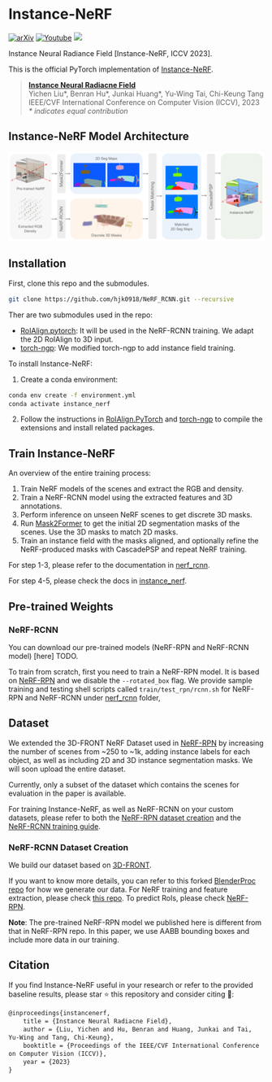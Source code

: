 # Instance-NeRF
[![arXiv](https://img.shields.io/badge/arXiv-2304.04395-f9f107.svg)](https://arxiv.org/abs/2304.04395) [![Youtube](https://badges.aleen42.com/src/youtube.svg)](https://www.youtube.com/watch?v=wW9Bme73coI) [<img src="https://img.shields.io/badge/Cite-BibTex-orange">](#citation)

Instance Neural Radiance Field [Instance-NeRF, ICCV 2023].

This is the official PyTorch implementation of [Instance-NeRF](https://arxiv.org/abs/2304.04395).

> [**Instance Neural Radiacne Field**](https://arxiv.org/abs/2304.04395)           
> Yichen Liu*, Benran Hu*, Junkai Huang*, Yu-Wing Tai, Chi-Keung Tang           
> IEEE/CVF International Conference on Computer Vision (ICCV), 2023     
> *\* indicates equal contribution*


## Instance-NeRF Model Architecture
<img src="imgs/main.png" width="830"/>


## Installation

First, clone this repo and the submodules.
```bash
git clone https://github.com/hjk0918/NeRF_RCNN.git --recursive
```

Ther are two submodules used in the repo:
- [RoIAlign.pytorch](https://github.com/zymk9/RoIAlign.pytorch/tree/b0fa4dbe45a21b2573275965bdeee1f0a3a9b326): It will be used in the NeRF-RCNN training. We adapt the 2D RoIAlign to 3D input.
- [torch-ngp](https://github.com/zymk9/torch-ngp/tree/instance_nerf): We modified torch-ngp to add instance field training.


To install Instance-NeRF:

1. Create a conda environment:
```bash
conda env create -f environment.yml
conda activate instance_nerf
```

2. Follow the instructions in [RoIAlign.PyTorch](https://github.com/zymk9/RoIAlign.pytorch/tree/b0fa4dbe45a21b2573275965bdeee1f0a3a9b326) and [torch-ngp](https://github.com/zymk9/torch-ngp/tree/instance_nerf) to compile the extensions and install related packages.


## Train Instance-NeRF
An overview of the entire training process:
1. Train NeRF models of the scenes and extract the RGB and density.
2. Train a NeRF-RCNN model using the extracted features and 3D annotations.
3. Perform inference on unseen NeRF scenes to get discrete 3D masks.
4. Run [Mask2Former](https://github.com/facebookresearch/Mask2Former) to get the initial 2D segmentation masks of the scenes. Use the 3D masks to match 2D masks.
5. Train an instance field with the masks aligned, and optionally refine the NeRF-produced masks with CascadePSP and repeat NeRF training.

For step 1-3, please refer to the documentation in [nerf_rcnn](nerf_rcnn/README.md).

For step 4-5, please check the docs in [instance_nerf](https://github.com/zymk9/torch-ngp/tree/instance_nerf#instance-field-training).


## Pre-trained Weights

### NeRF-RCNN 

You can download our pre-trained models (NeRF-RPN and NeRF-RCNN model) [here] TODO. 

To train from scratch, first you need to train a NeRF-RPN model. It is based on [NeRF-RPN](https://github.com/lyclyc52/NeRF_RPN/tree/main/nerf_rpn) and we disable the `--rotated_box` flag. 
We provide sample training and testing shell scripts called `train/test_rpn/rcnn.sh` for NeRF-RPN and NeRF-RCNN under [nerf_rcnn](./nerf_rcnn) folder, 


## Dataset
We extended the 3D-FRONT NeRF Dataset used in [NeRF-RPN](https://github.com/lyclyc52/NeRF_RPN) by increasing the number of scenes from ~250 to ~1k, adding instance labels for each object, as well as including 2D and 3D instance segmentation masks. We will soon upload the entire dataset.

Currently, only a subset of the dataset which contains the scenes for evaluation in the paper is available.

For training Instance-NeRF, as well as NeRF-RCNN on your custom datasets, please refer to both the [NeRF-RPN dataset creation](https://github.com/lyclyc52/NeRF_RPN/blob/main/data/README.md#nerf-rpn-dataset) and the [NeRF-RCNN training guide](https://github.com/hjk0918/NeRF_RCNN/tree/public_version/nerf_rcnn#nerf-rcnn-training).


### NeRF-RCNN Dataset Creation

We build our dataset based on [3D-FRONT](https://tianchi.aliyun.com/specials/promotion/alibaba-3d-scene-dataset).

If you want to know more details, you can refer to this forked [BlenderProc repo](https://github.com/hjk0918/BlenderProc/tree/main/scripts) for how we generate our data. For NeRF training and feature extraction, please check [this repo](https://github.com/zymk9/instant-ngp/tree/master/scripts). To predict RoIs, please check [NeRF-RPN](https://github.com/lyclyc52/NeRF_RPN/tree/main).

**Note**: The pre-trained NeRF-RPN model we published here is different from that in NeRF-RPN repo. In this paper, we use AABB bounding boxes and include more data in our training. 


## Citation
If you find Instance-NeRF useful in your research or refer to the provided baseline results, please star :star: this repository and consider citing :pencil::
```
@inproceedings{instancenerf,
    title = {Instance Neural Radiacne Field},
    author = {Liu, Yichen and Hu, Benran and Huang, Junkai and Tai, Yu-Wing and Tang, Chi-Keung},
    booktitle = {Proceedings of the IEEE/CVF International Conference on Computer Vision (ICCV)},
    year = {2023}
}
```
